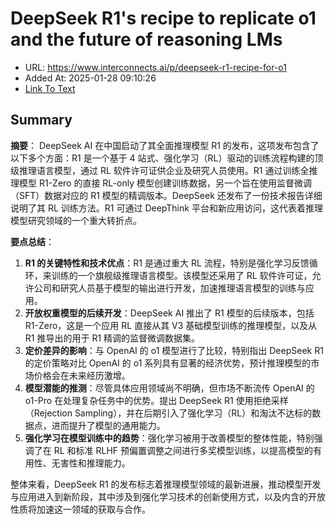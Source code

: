 # DeepSeek R1's recipe to replicate o1 and the future of reasoning LMs
- URL: https://www.interconnects.ai/p/deepseek-r1-recipe-for-o1
- Added At: 2025-01-28 09:10:26
- [Link To Text](2025-01-28-deepseek-r1's-recipe-to-replicate-o1-and-the-future-of-reasoning-lms_raw.md)

## Summary
**摘要**：
DeepSeek AI 在中国启动了其全面推理模型 R1 的发布，这项发布包含了以下多个方面：R1 是一个基于 4 站式、强化学习（RL）驱动的训练流程构建的顶级推理语言模型，通过 RL 软件许可证供企业及研究人员使用。R1 通过训练全推理模型 R1-Zero 的直接 RL-only 模型创建训练数据，另一个旨在使用监督微调（SFT）数据对应的 R1 模型的精调版本。DeepSeek 还发布了一份技术报告详细说明了其 RL 训练方法。R1 可通过 DeepThink 平台和新应用访问，这代表着推理模型研究领域的一个重大转折点。

**要点总结**：
1. **R1 的关键特性和技术优点**：R1 是通过重大 RL 流程，特别是强化学习反馈循环，来训练的一个旗舰级推理语言模型。该模型还采用了 RL 软件许可证，允许公司和研究人员基于模型的输出进行开发，加速推理语言模型的训练与应用。
2. **开放权重模型的后续开发**：DeepSeek AI 推出了 R1 模型的后续版本，包括 R1-Zero，这是一个应用 RL 直接从其 V3 基础模型训练的推理模型，以及从 R1 推导出的用于 R1 精调的监督微调数据集。
3. **定价差异的影响**：与 OpenAI 的 o1 模型进行了比较，特别指出 DeepSeek R1 的定价策略对比 OpenAI 的 o1 系列具有显著的经济优势，预计推理模型的市场价格会在未来经历激增。
4. **模型潜能的推测**：尽管具体应用领域尚不明确，但市场不断流传 OpenAI 的 o1-Pro 在处理复杂任务中的优势。提出 DeepSeek R1 使用拒绝采样（Rejection Sampling），并在后期引入了强化学习（RL）和淘汰不达标的数据点，进而提升了模型的通用能力。
5. **强化学习在模型训练中的趋势**：强化学习被用于改善模型的整体性能，特别强调了在 RL 和标准 RLHF 预偏置调整之间进行多奖模型训练，以提高模型的有用性、无害性和推理能力。

整体来看，DeepSeek R1 的发布标志着推理模型领域的最新进展，推动模型开发与应用进入到新阶段，其中涉及到强化学习技术的创新使用方式，以及内含的开放性质将加速这一领域的获取与合作。
